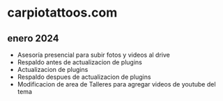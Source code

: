 # carpiotattoos.com

## enero 2024

* Asesoría presencial para subir fotos y videos al drive 
* Respaldo antes de actualizacion de plugins
* Actualizacion de plugins
* Respaldo despues de actualizacion de plugins
* Modificacion de area de Talleres para agregar videos de youtube del tema




